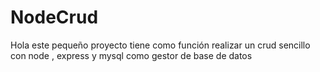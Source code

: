 # NodeCrud
Hola este pequeño proyecto tiene como  función realizar un crud sencillo con node , express y mysql como gestor de base de datos

